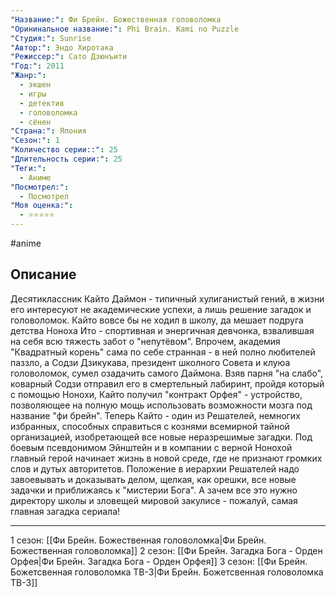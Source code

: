 ```yaml
---
"Название:": Фи Брейн. Божественная головоломка
"Орининальное название:": Phi Brain. Kami no Puzzle
"Студия:": Sunrise
"Автор:": Эндо Хиротака
"Режиссер:": Сато Дзюнъити
"Год:": 2011
"Жанр:": 
  - экшен 
  - игры 
  - детектив 
  - головоломка 
  - сёнен
"Страна:": Япония
"Сезон:": 1
"Количество серии::": 25
"Длительность серии:": 25
"Теги:":
  - Аниме
"Посмотрел:":
  - Посмотрел
"Моя оценка:":
  - ⭐⭐⭐⭐⭐
---
```


#anime

## Описание
Десятиклассник Кайто Даймон - типичный хулиганистый гений, в жизни его интересуют не академические успехи, а лишь решение загадок и головоломок. Кайто вовсе бы не ходил в школу, да мешает подруга детства Ноноха Ито - спортивная и энергичная девчонка, взвалившая на себя всю тяжесть забот о "непутёвом". Впрочем, академия "Квадратный корень" сама по себе странная - в ней полно любителей паззло, а Содзи Дзикукава, президент школного Совета и клуюа головоломок, сумел озадачить самого Даймона. Взяв парня "на слабо", коварный Содзи отправил его в смертельный лабиринт, пройдя который с помощью Нонохи, Кайто получил "контракт Орфея" - устройство, позволяющее на полную мощь использовать возможности мозга под название "фи брейн". Теперь Кайто - один из Решателей, немногих избранных, способных справиться с кознями всемирной тайной организацией, изобретающей все новые неразрешимые загадки. Под боевым псевдонимом Эйнштейн и в компании с верной Нонохой главный герой начинает жизнь в новой среде, где не признают громких слов и дутых авторитетов. Положение в иерархии Решателей надо завоевывать и доказывать делом, щелкая, как орешки, все новые задачки и приближаясь к "мистерии Бога". А зачем все это нужно директору школы и зловещей мировой закулисе - пожалуй, самая главная загадка сериала!

---

1 сезон: [[Фи Брейн. Божественная головоломка|Фи Брейн. Божественная головоломка]]
2 сезон: [[Фи Брейн. Загадка Бога - Орден Орфея|Фи Брейн. Загадка Бога - Орден Орфея]]
3 сезон: [[Фи Брейн. Божетсвенная головоломка ТВ-3|Фи Брейн. Божетсвенная головоломка ТВ-3]]
